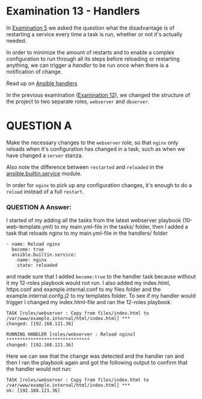 # Examination 13 - Handlers

In [Examination 5](../05/) we asked the question what the disadvantage is of restarting
a service every time a task is run, whether or not it's actually needed.

In order to minimize the amount of restarts and to enable a complex configuration to run
through all its steps before reloading or restarting anything, we can trigger a _handler_
to be run once when there is a notification of change.

Read up on [Ansible handlers](https://docs.ansible.com/ansible/latest/playbook_guide/playbooks_handlers.html)

In the previous examination ([Examination 12](../12/)), we changed the structure of the project to two separate
roles, `webserver` and `dbserver`.

# QUESTION A

Make the necessary changes to the `webserver` role, so that `nginx` only reloads when it's configuration
has changed in a task, such as when we have changed a `server` stanza.

Also note the difference between `restarted` and `reloaded` in the [ansible.builtin.service](https://docs.ansible.com/ansible/latest/collections/ansible/builtin/service_module.html) module.

In order for `nginx` to pick up any configuration changes, it's enough to do a `reload` instead of
a full `restart`.


### QUESTION A Answer:
I started of my adding all the tasks from the latest webserver playbook (10-web-template.yml) to my main.yml-file in the tasks/ folder, then I added a task that reloads nginx to my main.yml-file in the handlers/ folder

``` 
- name: Reload nginx
  become: true
  ansible.builtin.service:
    name: nginx
    state: reloaded 
```

and made sure that I added ``` become:true ``` to the handler task because without it my 12-roles playbook would not run. I also added my index.html, https.conf and example.internal.conf to my files folder and the example.internal.confg.j2 to my templates folder. To see if my handler would trigger I changed my index.html-file and ran the 12-roles playbook.

```
TASK [roles/webserver : Copy from files/index.html to /var/www/example.internal/html/index.html] ***
changed: [192.168.121.36]

RUNNING HANDLER [roles/webserver : Reload nginx] *******************************
changed: [192.168.121.36]
```

Here we can see that the change was detected and the handler ran and then I ran the playbook again and got the following output to confirm that the handler would not run:

```
TASK [roles/webserver : Copy from files/index.html to /var/www/example.internal/html/index.html] ***
ok: [192.168.121.36]
```
